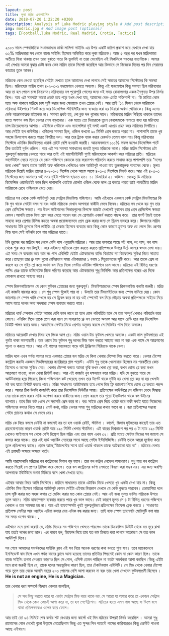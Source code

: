 ```yaml
---
layout: post
title: লুকা মদ্রিচ এনালাইসিস
date: 2018-07-20 1:22:20 +0300
description: Analysis of Luka Modric playing style # Add post description (optional)
img: modric.jpg # Add image post (optional)
tags: [Football,luka Modric, Real Madrid, Crotia, Tactics]
---
```

২০১৩ সালে স্পেনভিত্তিক সংবাদমাধ্যম মার্কা লালিগা সাইনিং এর উপর একটি জরিপ প্রকাশ করে যেখানে দেখা যায় ৩২% মাদ্রিদস্তারা সব থেকে বাজে সাইনিং হিসেবে অভিহিত করে লুকা মদ্রিচকে। আজ ৫ বছর পর যখন মাদ্রিদস্তারা অতীতে ফিরা থাকায় তখন তারা বুঝতে পারে কি ভুলটাই না তারা ভেবেছিল এই লিকলিকে গড়নের বাচ্চাটাকে। আমার এই লেখায় আমরা বুঝার চেষ্টা করব কেন মাদ্রিদ তাকে সিলেক্ট করেছিল আর কিভাবে সে নিজেকে দিনের পর দিন সেরাদের কাতারে তুলে আনল।

মদ্রিচকে কেন নেওয়া হয়েছিল সেইটা দেখতে হলে আমাদের দেখা লাগবে সেই সময়ের আমাদের সিস্টেমের কি সমস্যা ছিল। মরিনহোর মাদ্রিদ তখন ৪-২-৩-১ ফরমেশনে খেলতে অভ্যস্ত। কিন্তু এই ফরমেশনে কিছু সমস্যা ছিল মরিনহোর আর তা হল গোলে চান্স ক্রিয়েশন।মরিনহোর দল পুরোপুরি গোলের জন্য ওই সময় রোনালদোর একক নৈপুন্যর উপর নির্ভর ছিল। আর এই সমস্যটা আরো প্রকট হয়ে পড়ে যখন দেখা যায়, আমাদের বেঞ্চ এতটা শক্তিশালী না। ডি মারিয়া কোন ম্যাচ অফ থাকলে মাদ্রিদে চান্স সৃষ্টি করার জন্য স্কোয়াডে তখন প্লেয়ার নেই। আর তাই '১২ সিজন থেকে মারিয়াকে মরিনহো উইংগারে শিফট করে আর ডিফেন্সিভ স্টাবিলিটির জন্য ব্যবহার করা হয় ডিয়ারা অথবা খেদিরাকে। কিন্তু এদের কেউ আক্রমনাত্মক মাইন্ডেড না। সমস্যা প্রকট হয়, লো ব্লক দল গুলোর সাথে। মরিনহোর মাদ্রিদ পিছিয়ে থাকলে তাদের হাতে অপশন কম ছিল খেলার পেস বাড়ানোর। এক ম্যাচে তো ডিয়ারাকে তুলে বেনজেমাকে নামাতে বাধ্য হয় মরিনহো চান্স ক্রিয়েহসনের আশায়। এইদিকে গেটাফে এবং ভ্যালেন্সিয়া দুই দলই একই এপ্রোচ গ্রহন করে মাদ্রিদের বিপরীতে। আর সেইটা হল কাউন্টার। ওজিলের সমস্যা ছিল, ওজিল কখনো ৯০ মিনিট প্রেস করতে পারত না। পাশাপাশি তাকে খুব সহজে ডিসপোস করতে পারত বিপরীত দল। আর তার ট্র্যাক ব্যাক করার রেকর্ডও তেমন ভাল নয়।কিন্তু মরিনহোর সিস্টেমে এটাকিং মিডফিল্ডের ওয়ার্ক রেইট বেশি হওয়াটা জরুরী। আক্রমনভাগে ১০০% সফল হলেও ডিফেন্সিভ পার্টে ঠিক ততটাই দূর্বল ওজিল। আর এই সব সমস্যা সমাধানের জন্যই মূলত মদ্রিচকে আনা। মদ্রিচ মাদ্রিদ সিস্টেমের ৪টা গুরুত্বপূর্ন জায়গায় খেলতে পারে আর তাই এই ভার্সেটাইলিটি গুণই মরিনহোকে আকর্ষণ করে মদ্রিচের প্রতি। মদ্রিচের ভার্সেটাইল নেচার ম্যাচের যে কোন পজিশনে কোচকে তার ফরমেশন পরিবর্তন করতে সাহায্য করে পাশাপাশি তার "দলের জন্য খেলা" স্বভাব তাকে আউট অফ পজিশনে খেলিয়েও ভাল আউটপুট পাওয়া যায় তুলনামূলক অন্যদের থেকে। মুলত মদ্রিচকে দিয়েই মাদ্রিদ তাদের ৪-২-৩-১ সিস্টেম থেকে আস্তে আস্তে ৪-৩-৩ সিস্টেমে শিফট করে।আর এই ৪-৩-৩ সিস্টেমের জন্য আমাদের ওই সময় দুইটা পজিশন ছাড়তে হত। ১। ডিমারিয়া ২। ওজিল। যেহেতু ডি মারিয়ার ডিফেন্সিভ ওয়ার্করেইট ভাল ছিল পাশাপাশি ওয়াইড রোলটা ওজিল থেকে ভাল প্লে করতে পারত তাই পরবর্তীতে মাদ্রিদ মারিয়াকে রেখে ওজিলকে বেচে দেয়।

মদ্রিচের সব থেকে বেস্ট আউটপুট দেয় সেন্ট্রাল মিডফিল্ড পজিশনে। আমি এইখানে একজন বেস্ট সেন্ট্রাল মিডফিল্ডের কি কি গুন থাকে সেইটা বলব না বরং আমি মদ্রিচকে দেখাব আপনারা বাকীটা ভেবে নিবেন। মদ্রিচের সব থেকে বড় গুন তার প্রেস রেসিটেন্স ক্ষমতা। গত উচল ফাইনালের লিভারপুলের বিপক্ষে ম্যাচটা দেখলেই বুঝবেন তার প্রেস রেসিস্টেন্স ক্ষমতা কেমন।আপনি তাকে টানা প্রেস করে যেতে পারেন বরং সে প্রেশারটা এবজর্ব করতে পছন্দ করে। তার ফার্স্ট টাচই  তাকে সাহায্য করে প্রেশার রিলিজ করতে অথবা প্রয়োজনভেদে প্রেস ব্রেক করার জন্য সে ড্রিবল ব্যবহার করে। জিদানের মাদ্রিদ সাধারণত টনি ক্রুসকে ডিপ লাইয়িং প্লে মেকার হিসেবে ব্যবহার করে কিন্তু কোন কারণে ক্রুসের অফ ডে গেলে কিং প্রেশার বিল্ড হলে সেই বাটনটা চলে যায় মদ্রিচের হাতে।

টনি ক্রুসের পর মাদ্রিদে সব থেকে বেশি পাস একুরেসি মদ্রিচের। আর তার ভান্ডারে আছে শট পাস, লং পাস, লব পাস থেকে শুরু করে সব কিছুই। আর এইজন্য মদ্রিচকে  প্রেস করতে করতে প্রতিপক্ষকে উপরে উঠে আসার স্বভাব দেখা যায়।এই সময় সে ব্যবহার করে তার লং পাস এবিলিটি যেইটা এটাকারদের রানিং বিহাইড দ্যা ডিফেন্সের সুবিধা নিতে সাহায্য করে।তাছাড়া তার থ্রু পাস গুলো বেশিরভাগ সময় এটাকারদের ১ বনাম ১ সিচুয়েশনের সৃষ্টি করে। আর তাকে প্রেস না করলে হয় সে সুইচ প্লে করে অথবা বল নিয়ে নিজে সেন্টার এটাকিং পজিশনে চলে আসে। মদ্রিচের এই বিভিন্ন ধরণের পাসিং রেঞ্জ তাকে ডমিনেটেড মিডে পরিণত করেছে আর এটাকারদের শুধু ফিনিশিং আর প্রতিপক্ষের বক্সের এর দিকে ফোকাস রাখতে সাহায্য করে।

স্পেস রিকগনাইজেশন যে কোন ফুটবল প্লেয়ারের জন্য গুরুত্বপূর্ন। মিডফিল্ডারদের স্পেস রিকগনাইজ করাটা জরুরী। মদ্রিচ এই কাজটা বারবার করে । সে শুধু স্পেস খুঁজেই পায় না । উলটো তার টিমমেইটদের জন্য স্পেস বানিয়ে দেয়। কোন জায়গায় সে স্পেস খালি দেখলে হয় সে ড্রিবল করে না হয় ওই স্পেসেই বল নিয়ে দৌড়ায় অথবা প্রতিপক্ষকে সাইডে নিয়ে আসে যাতে দলের অন্য সদস্যরা স্পেস ব্যবহার করতে পারে।

মদ্রিচের থার্ড স্পেশাল যেইটা আমার বেশি ভাল লাগে তা হলে রোল পরিবর্তিত হলে সে তার সম্পুর্ণ খেলাও পরিবর্তন করে ফেলে। এটাকিং মিডে তাকে প্রেস করা হলে সে সাধারণত থ্রু বল খেলতে অভ্যস্ত আর সাথে রেডি হয়ে যায় ডিফেন্সিভ ডিউটি পালন করার জন্য। অন্যদিকে সেন্টার মিডে প্রেশার অনুভর করলে সে সিকিউর পাস দিতে অভ্যস্ত।   

মদ্রিচের আরেকটি দেখার বিষয় হল লিংক আপ প্লে। মদ্রিচ ওয়ান টাচ ফুটবল খেলতে অভ্যস্ত। একটা ভাল ফুটবলারের এই গুনটা থাকা অবশ্যম্ভাবী। তার ওয়ান টাচ ফুটবল শুধু দলের বিল্ড আপ করতে সাহায্য করে না বরং এক পাসে সে আক্রমণের সুচনা ও করতে পারে। আর এই পাসের ভয়াবহতা বাড়ে যদি ট্রাঞ্জিশন পিরিয়ডে থাকে খেলা।

মাদ্রিদ দলে এখন পর্যন্ত আমার মতে একমাত্র প্লেয়ার হল মদ্রিচ যে কিনা খেলার টেম্পো বিল্ড করতে পারে। খেলার টেম্পো কন্ট্রোল করাটা একজন মিডফিল্ডারের ক্যারিয়ারে প্লাস পয়েন্ট। এইটা শুধু তাকে খেলোয়াড় হিসেবে নয় পরবর্তীতে কোচ হিসেবে ও অনেক সুবিধে দেয়। খেলার টেম্পো বলতে আমরা বুঝি কখন খেলা স্লো করা, কখন হোল্ড প্লে করা কখন আক্রমণে যাওয়া, কখন খেলা রিস্টার্ট করা। আর এই কাজটা খুব দক্ষভাবে করে মদ্রিচ। যদি সে বুঝতে পারে সে আউটনাম্বার হয়ে গিয়েছে কিংবা পজিশনাল কট খেয়েছে তখন তার টার্গেট থাকে দুইটা হয় খেলা স্লো কর না হয় খেলাটা নষ্ট কর যাতে রিস্টার্ট করতে পারে। মদ্রিচ সাধারণত আউটনাম্বার হয়ে গেলে রিস্ক ফ্রি জায়গায় গিয়ে হোল্ড প্লে করতে পছন্দ করে। আবার ঠিক উলটা কাজটাই করে তার ডিফেন্সিভ ডিউটির সময়। প্রতিপক্ষের কাউন্টারে সে পজিশন ভেদে সিদ্ধান্ত নেয় তাকে প্রেস করবে নাকি অপেক্ষা করবে বাকীদের জন্য।প্রেস করলে তার পুরো ইনটেনশন থাকে বল উইনের ব্যাপারে। তবে মিড কট খেলে সে সরাসরি প্রেস করে না। বরং সাইড প্রেস দিয়ে ওয়েট করে বাকী সবাই যাতে নিজেদের পজিশনের কভার নিতে পারে। মোট কথা, মদ্রিচ খেলার সময় শুধু মাদ্রিদের কথায় ভাবে না । বরং প্রতিপক্ষের সম্ভাব্য গেইম প্ল্যানের কথাও সে ভেবে নেয়।

মদ্রিচ কে নিয়ে বললে যেইটা না বললেই নয় তা হল ওয়ার্ক রেইট, স্টামিনা । কার্লো, জিদান দুইজনের কাছেই তার এত গ্রহনযোগ্যতার কারণ ওয়ার্ক রেইট আর ১২০ মিনিট খেলার স্ট্যামিনা। এই বারের বিশ্বকাপে পর পর ৩ টা ম্যাচ ১২০ মিনিট খেলেও ফাইনালে সব থেকে বেশি রিফ্রেশ ছিল মদ্রিচ এবং তার বয়স এখন ৩২। প্রতি ম্যাচে সেন্টার মিডের সব জায়গা সে কভার করে থাকে। তার এই হার্ড ওয়ার্কিং নেচারের সাথে আছে গেইম ইন্টালিজিন্সি। যেইটা তাকে আরো দূর্বোধ্য করে তুলে প্রতিপক্ষের কাছে। প্রবাদ আছে,"ট্যালেন্টের সাথে হার্ড ওয়ার্ক থাকলে তাকে আটকানো যায় না"। মদ্রিচের বেলায় এই প্রবাদটি অক্ষরে অক্ষরে খাটে।

আমি পারসোনালি মদ্রিচের বল কন্ট্রোলের বিশাল বড় ফ্যান। তার বল কন্ট্রল লেভেল অসাধারণ। শুধু মাত্র বল কন্ট্রোল করতে গিয়েই সে প্রেশার রিলিজ করে ফেলে। তার বল কন্ট্রোলের বর্নণা লেখাতে বিবরণ করা সম্ভব নয়। এর জন্য অবশ্যি আপনাকে ইউটিউবে অথবা টিভিতে বসে খেলা দেখতে হবে।

এইবার আবার ফিরে আসি সিস্টেমে। মাদ্রিদে সাধারনত তাকে এটাকিং মিডে খেলতে  খুব একটা দেখা যায় না। কিন্তু এটাকিং মিড হিসেবে মদ্রিচের আউটপুট কেমন সেইটা এইবার বিশ্বকাপ দেখলে যে কেউ বুঝতে পারবেন। ক্রোয়াশিয়া দলে চান্স সৃষ্টি করার মত সহজ কথায় প্লে মেকিং করার মত কোন প্লেয়ার নেই।  আর এই জন্য মুলত ডালিচ মদ্রিচকে উপরে তুলে আনে। মদ্রিচ হাফস্পেসে ব্যবহার করতে পারে খুব ভাল ভাবে। যেই কারণে মূলত সে ৪ টা বিভিন্ন ধরনের পজিশনে খেললে ও তার সমসয়া হয় না। আর এই হাফস্পেসটা খুবই গুরুত্বপূউরণ প্রতিপক্ষের ডিফেন্স ব্রেক করতে । সাধারণত প্রতিপক্ষ সেন্টার আর ওয়াইড এরিয়া কভার দেয় এটাক বন্ধ করার জন্য। তাই হাফ স্পেস চ্যানেলটা মোটামুটি বলা যায় সব সময় ওপেন থাকে।
,

এইখানে মনে রাখা জরুরি যে, মদ্রিচ মিডের সব পজিশনে খেলতে পারলেও তাকে ডিফেন্সিভ ডিউটি থেকে যত দূরে রাখা যায় ততই দলের জন্য ভাল। এর কারণ হল, ডিফেন্স নিয়ে তার যত কম চিনতে করা লাগবে আক্রমণে সে তত ভাল আউটপুট দিবে।

সব শেষে আমাদের সমর্থকদের সাইনিং ক্লাব এই সব নিয়ে অনেক ধরণের কথা বলতে শুনা যায়। তবে ম্যাকেলেলে ইনসিডেন্ট বাদ দিলে এখন পর্যন্ত যাদের ক্লাবে আনা হয়েছে তাদের প্রতিটার পিছনেই কোন না কোন কারণ ছিল। তাকে বাজে সাইনিং তগমা দেওয়ার কারণও ছিল সে গোল, এসিস্ট তেমন পাচ্ছিল না যতটা সমর্থকরা আশা করছিল।কিন্তু এইটা মনে রাখা জরুরী ছিল যে, তাকে দলের অন্তভুক্তির কারণ ছিল, তার টেকনিক্যাল এবিলিটি। সে মিড থেকে খেলার টেম্পো গড়ে তুলে তার থেকে আপনি বছরে ২-৩ গোলের বেশি আশা করবেন না বরং তার খেলা দেখবেন ফুটবলপ্রেমী হিসেবে । **He is not an engine, He is a Magician.**

তার খেলার ধরণ সম্পর্কে জিদান একবার বলেছিল,

>সে সব কিছু করতে পারে যা একটা সেন্ট্রাল মিড করে থাকে বরং সে আরো যা অফার করে তা একজন সেন্ট্রাল মিড থেকে কোন কোচই আশা করে না, তা হল পেন্টেট্রাশন। মদ্রিচের হাতে এমন পাস আছে যা ডিপে বসে থাকা প্রতিপক্ষকেও ওপেন করে ফেলে।

আর তাই তো ৯৪ মিনিটে শেষ কর্নার শট নেওয়ার জন্য কার্লো ওই দিন মদ্রিচের উপরই নির্ভর করেছিল । আমরা শুধু রামোসের গোল দেখেই বুনো উল্লাসে মেতেছিলাম কিন্তু এত সুন্দর পিন পয়েন্টে পাসের কারিগরেরও কিছু ক্রেডিট পাওনা আছে এইখানে।

